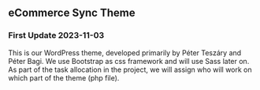 ## eCommerce Sync Theme

### First Update 2023-11-03

This is our WordPress theme, developed primarily by Péter Teszáry and Péter Bagi. We use Bootstrap as css framework and will use Sass later on. As part of the task allocation in the project, we will assign who will work on which part of the theme (php file).
